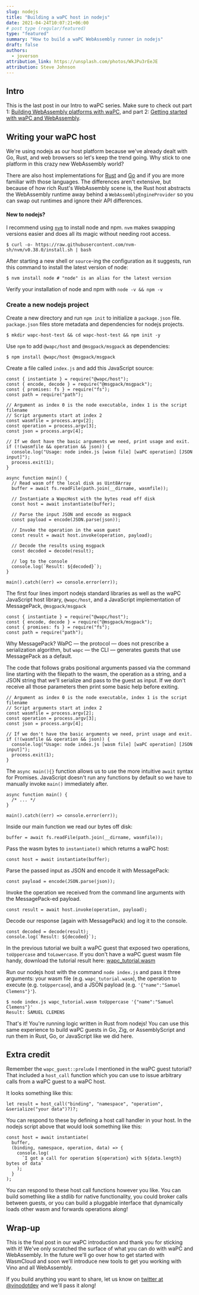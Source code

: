 ```yaml
---
slug: nodejs
title: "Building a waPC host in nodejs"
date: 2021-04-24T10:07:21+06:00
# post type (regular/featured)
type: "featured"
summary: "How to build a waPC WebAssembly runner in nodejs"
draft: false
authors:
  - joverson
attribution_link: https://unsplash.com/photos/WkJPu3rEeJE
attribution: Steve Johnson
---
```


## Intro

This is the last post in our Intro to waPC series. Make sure to check out part 1: [Building WebAssembly platforms with waPC](/blog/building/), and part 2: [Getting started with waPC and WebAssembly](/blog/getting-started/).

## Writing your waPC host

We're using nodejs as our host platform because we've already dealt with Go, Rust, and web browsers so let's keep the trend going. Why stick to one platform in this crazy new WebAssembly world?

There are also host implementations for [Rust](https://github.com/wapc/wapc-rust) and [Go](https://github.com/wapc/wapc-go) and if you are more familiar with those languages. The differences aren't extensive, but because of how rich Rust's WebAssembly scene is, the Rust host abstracts the WebAssembly runtime away behind a `WebAssemblyEngineProvider` so you can swap out runtimes and ignore their API differences.

#### New to nodejs?

I recommend using [`nvm`](https://github.com/nvm-sh/nvm) to install node and npm. `nvm` makes swapping versions easier and does all its magic without needing root access.

```shell
$ curl -o- https://raw.githubusercontent.com/nvm-sh/nvm/v0.38.0/install.sh | bash
```

After starting a new shell or `source`-ing the configuration as it suggests, run this command to install the latest version of node:

```shell
$ nvm install node # "node" is an alias for the latest version
```

Verify your installation of node and npm with `node -v && npm -v`

### Create a new nodejs project

Create a new directory and run `npm init` to initialize a `package.json` file. `package.json` files store metadata and dependencies for nodejs projects.

```shell
$ mkdir wapc-host-test && cd wapc-host-test && npm init -y
```

Use `npm` to add `@wapc/host` and `@msgpack/msgpack` as dependencies:

```shell
$ npm install @wapc/host @msgpack/msgpack
```

Create a file called `index.js` and add this JavaScript source:

```shell
const { instantiate } = require("@wapc/host");
const { encode, decode } = require("@msgpack/msgpack");
const { promises: fs } = require("fs");
const path = require("path");

// Argument as index 0 is the node executable, index 1 is the script filename
// Script arguments start at index 2
const wasmfile = process.argv[2];
const operation = process.argv[3];
const json = process.argv[4];

// If we dont have the basic arguments we need, print usage and exit.
if (!(wasmfile && operation && json)) {
  console.log("Usage: node index.js [wasm file] [waPC operation] [JSON input]");
  process.exit(1);
}

async function main() {
  // Read wasm off the local disk as Uint8Array
  buffer = await fs.readFile(path.join(__dirname, wasmfile));

  // Instantiate a WapcHost with the bytes read off disk
  const host = await instantiate(buffer);

  // Parse the input JSON and encode as msgpack
  const payload = encode(JSON.parse(json));

  // Invoke the operation in the wasm guest
  const result = await host.invoke(operation, payload);

  // Decode the results using msgpack
  const decoded = decode(result);

  // log to the console
  console.log(`Result: ${decoded}`);
}

main().catch((err) => console.error(err));
```

The first four lines import nodejs standard libraries as well as the waPC JavaScript host library, `@wapc/host`, and a JavaScript implementation of MessagePack, `@msgpack/msgpack`

```shell
const { instantiate } = require("@wapc/host");
const { encode, decode } = require("@msgpack/msgpack");
const { promises: fs } = require("fs");
const path = require("path");
```

Why MessagePack? WaPC — the protocol — does not prescribe a serialization algorithm, but `wapc` — the CLI — generates guests that use MessagePack as a default.

The code that follows grabs positional arguments passed via the command line starting with the filepath to the wasm, the operation as a string, and a JSON string that we'll serialize and pass to the guest as input. If we don't receive all those parameters then print some basic help before exiting.

```shell
// Argument as index 0 is the node executable, index 1 is the script filename
// Script arguments start at index 2
const wasmfile = process.argv[2];
const operation = process.argv[3];
const json = process.argv[4];

// If we don't have the basic arguments we need, print usage and exit.
if (!(wasmfile && operation && json)) {
  console.log("Usage: node index.js [wasm file] [waPC operation] [JSON input]");
  process.exit(1);
}
```

The `async main(){}` function allows us to use the more intuitive `await` syntax for Promises. JavaScript doesn't run any functions by default so we have to manually invoke `main()` immediately after.

```shell
async function main() {
  /* ... */
}

main().catch((err) => console.error(err));
```

Inside our main function we read our bytes off disk:

```shell
buffer = await fs.readFile(path.join(__dirname, wasmfile));
```

Pass the wasm bytes to `instantiate()` which returns a waPC host:

```shell
const host = await instantiate(buffer);
```

Parse the passed input as JSON and encode it with MessagePack:

```shell
const payload = encode(JSON.parse(json));
```

Invoke the operation we received from the command line arguments with the MessagePack-ed payload.

```shell
const result = await host.invoke(operation, payload);
```

Decode our response (again with MessagePack) and log it to the console.

```shell
const decoded = decode(result);
console.log(`Result: ${decoded}`);
```

In the previous tutorial we built a waPC guest that exposed two operations, `toUppercase` and `toLowercase`. If you don't have a waPC guest wasm file handy, download the tutorial result here: [wapc_tutorial.wasm](/wasm/wapc_tutorial.wasm)

Run our nodejs host with the command `node index.js` and pass it three arguments: your wasm file (e.g. `wapc_tutorial.wasm`), the operation to execute (e.g. `toUppercase`), and a JSON payload (e.g. `'{"name":"Samuel Clemens"}'`).

```shell
$ node index.js wapc_tutorial.wasm toUppercase '{"name":"Samuel Clemens"}'
Result: SAMUEL CLEMENS
```

That's it! You're running logic written in Rust from nodejs! You can use this same experience to build waPC guests in Go, Zig, or AssemblyScript and run them in Rust, Go, or JavaScript like we did here.

## Extra credit

Remember the `wapc_guest::prelude` I mentioned in the waPC guest tutorial? That included a `host_call` function which you can use to issue arbitrary calls from a waPC guest to a waPC host.

It looks something like this:

```shell
let result = host_call("binding", "namespace", "operation", &serialize("your data")?)?;
```

You can respond to these by defining a host call handler in your host. In the nodejs script above that would look something like this:

```shell
const host = await instantiate(
  buffer,
  (binding, namespace, operation, data) => {
    console.log(
      `I got a call for operation ${operation} with ${data.length} bytes of data`
    );
  }
);
```

You can respond to these host call functions however you like. You can build something like a stdlib for native functionality, you could broker calls between guests, or you can build a pluggable interface that dynamically loads other wasm and forwards operations along!

## Wrap-up

This is the final post in our waPC introduction and thank you for sticking with it! We've only scratched the surface of what you can do with waPC and WebAssembly. In the future we'll go over how to get started with WasmCloud and soon we'll introduce new tools to get you working with Vino and all WebAssembly.

If you build anything you want to share, let us know on [twitter at @vinodotdev](https://twitter.com/vinodotdev) and we'll pass it along!
